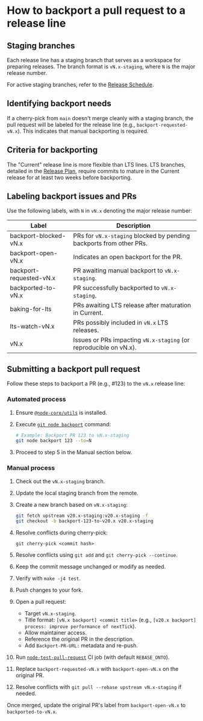 # How to backport a pull request to a release line

## Staging branches

Each release line has a staging branch that serves as a workspace for preparing releases. The branch format is `vN.x-staging`, where `N` is the major release number.

For active staging branches, refer to the [Release Schedule][].

## Identifying backport needs

If a cherry-pick from `main` doesn't merge cleanly with a staging branch, the pull request will be labeled for the release line (e.g., `backport-requested-vN.x`). This indicates that manual backporting is required.

## Criteria for backporting

The "Current" release line is more flexible than LTS lines. LTS branches, detailed in the [Release Plan][], require commits to mature in the Current release for at least two weeks before backporting.

## Labeling backport issues and PRs

Use the following labels, with `N` in `vN.x` denoting the major release number:

| Label                   | Description                                                         |
| ----------------------- | ------------------------------------------------------------------- |
| backport-blocked-vN.x   | PRs for `vN.x-staging` blocked by pending backports from other PRs. |
| backport-open-vN.x      | Indicates an open backport for the PR.                              |
| backport-requested-vN.x | PR awaiting manual backport to `vN.x-staging`.                      |
| backported-to-vN.x      | PR successfully backported to `vN.x-staging`.                       |
| baking-for-lts          | PRs awaiting LTS release after maturation in Current.               |
| lts-watch-vN.x          | PRs possibly included in `vN.x` LTS releases.                       |
| vN.x                    | Issues or PRs impacting `vN.x-staging` (or reproducible on vN.x).   |

## Submitting a backport pull request

Follow these steps to backport a PR (e.g., #123) to the `vN.x` release line:

### Automated process

1. Ensure [`@node-core/utils`][] is installed.

2. Execute [`git node backport`][] command:

   ```bash
   # Example: Backport PR 123 to vN.x-staging
   git node backport 123 --to=N
   ```

3. Proceed to step 5 in the Manual section below.

### Manual process

1. Check out the `vN.x-staging` branch.

2. Update the local staging branch from the remote.

3. Create a new branch based on `vN.x-staging`:

   ```bash
   git fetch upstream v20.x-staging:v20.x-staging -f
   git checkout -b backport-123-to-v20.x v20.x-staging
   ```

4. Resolve conflicts during cherry-pick:

   ```console
   git cherry-pick <commit hash>
   ```

5. Resolve conflicts using `git add` and `git cherry-pick --continue`.

6. Keep the commit message unchanged or modify as needed.

7. Verify with `make -j4 test`.

8. Push changes to your fork.

9. Open a pull request:

   - Target `vN.x-staging`.
   - Title format: `[vN.x backport] <commit title>` (e.g., `[v20.x backport] process: improve performance of nextTick`).
   - Allow maintainer access.
   - Reference the original PR in the description.
   - Add `Backport-PR-URL:` metadata and re-push.

10. Run [`node-test-pull-request`][] CI job (with default `REBASE_ONTO`).

11. Replace `backport-requested-vN.x` with `backport-open-vN.x` on the original PR.

12. Resolve conflicts with `git pull --rebase upstream vN.x-staging` if needed.

Once merged, update the original PR's label from `backport-open-vN.x` to `backported-to-vN.x`.

[Release Plan]: https://github.com/nodejs/Release#release-plan
[Release Schedule]: https://github.com/nodejs/Release#release-schedule
[`@node-core/utils`]: https://github.com/nodejs/node-core-utils
[`git node backport`]: https://github.com/nodejs/node-core-utils/blob/main/docs/git-node.md#git-node-backport
[`node-test-pull-request`]: https://ci.nodejs.org/job/node-test-pull-request/build
